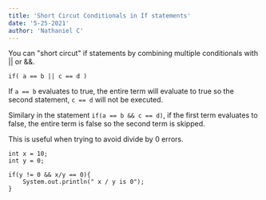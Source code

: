 ```yaml
---
title: 'Short Circut Conditionals in If statements'
date: '5-25-2021'
author: 'Nathaniel C'
---
```


You can "short circut" if statements by combining multiple conditionals with || or &&.

```if( a == b || c == d )```

If ```a == b``` evaluates to true, the entire term will evaluate to true so the second statement, ```c == d``` will not be executed.

Similary in the statement ```if(a == b && c == d)```, if the first term evaluates to false, the entire term is false so the second term is skipped.

This is useful when trying to avoid divide by 0 errors.

```
int x = 10;
int y = 0;

if(y != 0 && x/y == 0){
    System.out.println(" x / y is 0");
}
```